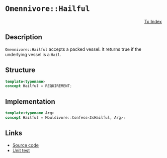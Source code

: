 <!-- Copyright 2024 Feng Mofan
SPDX-License-Identifier: Apache-2.0 -->

# `Omennivore::Hailful`

<p style='text-align: right;'><a href="../../concepts.md#omennivore-hailful">To Index</a></p>

## Description

`Omennivore::Hailful` accepts a packed vessel.
It returns true if the underlying vessel is a `Hail`.

## Structure

```C++
template<typename>
concept Hailful = REQUIREMENT;
```

## Implementation

```C++
template<typename Arg>
concept Hailful = Mouldivore::Confess<IsHailful, Arg>;
```

## Links

- [Source code](../../../../conceptrodon/omennivore/concepts/hailful.hpp)
- [Unit test](../../../../tests/unit/concepts/omennivore/hailful.test.hpp)
